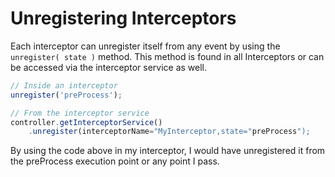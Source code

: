 # Unregistering Interceptors

Each interceptor can unregister itself from any event by using the `unregister( state )` method. This method is found in all Interceptors or can be accessed via the interceptor service as well.

```js
// Inside an interceptor
unregister('preProcess');

// From the interceptor service
controller.getInterceptorService()
	.unregister(interceptorName="MyInterceptor,state="preProcess");
```

By using the code above in my interceptor, I would have unregistered it from the preProcess execution point or any point I pass.